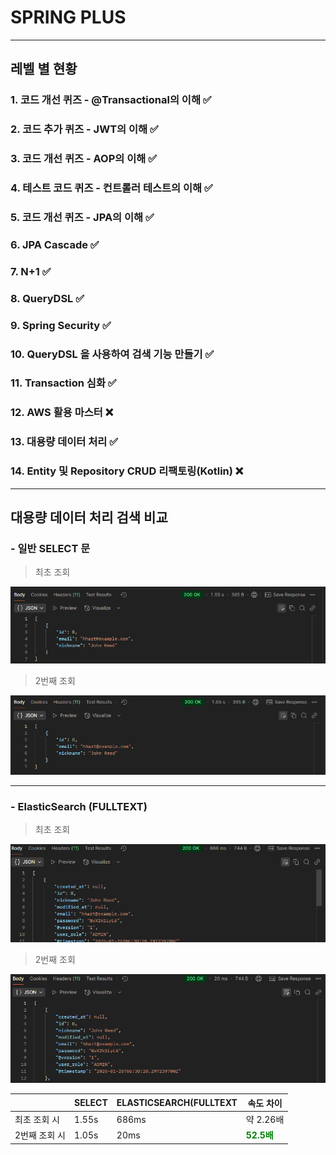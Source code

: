 # SPRING PLUS

---

## 레벨 별 현황

### 1. 코드 개선 퀴즈 - @Transactional의 이해 ✅

### 2. 코드 추가 퀴즈 - JWT의 이해 ✅

### 3. 코드 개선 퀴즈 - AOP의 이해 ✅

### 4. 테스트 코드 퀴즈 - 컨트롤러 테스트의 이해 ✅

### 5. 코드 개선 퀴즈 - JPA의 이해 ✅

### 6. JPA Cascade ✅

### 7. N+1 ✅

### 8. QueryDSL ✅

### 9. Spring Security ✅

### 10. QueryDSL 을 사용하여 검색 기능 만들기 ✅

### 11. Transaction 심화 ✅

### 12. AWS 활용 마스터 ❌

### 13. 대용량 데이터 처리 ✅

### 14. Entity 및 Repository CRUD 리팩토링(Kotlin) ❌

----

## 대용량 데이터 처리 검색 비교

### - 일반 SELECT 문

> 최초 조회

![img.png](img.png)
> 2번째 조회

![img_1.png](img_1.png)

---

### - ElasticSearch (FULLTEXT)

> 최초 조회
>
![img_2.png](img_2.png)
> 2번째 조회
>
![img_3.png](img_3.png)

|          | SELECT | ELASTICSEARCH(FULLTEXT | 속도 차이                                        |
|----------|--------|------------------------|----------------------------------------------|
| 최초 조회 시  | 1.55s  | 686ms                  | 약 2.26배                                      |
| 2번째 조회 시 | 1.05s  | 20ms                   | <span style="color: green;">**52.5배**</span> |

